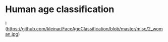# Human age classification 

!(https://github.com/kleinar/FaceAgeClassification/blob/master/misc/2_woman.jpg)
